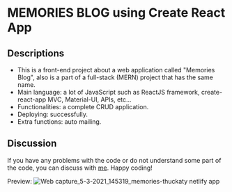# MEMORIES BLOG using Create React App

## Descriptions
* This is a front-end project about a web application called "Memories Blog", also is a part of a full-stack (MERN) project that has the same name.
* Main language: a lot of JavaScript such as ReactJS framework, create-react-app MVC, Material-UI, APIs, etc...
* Functionalities: a complete CRUD application.
* Deploying: successfully.
* Extra functions: auto mailing.

## Discussion
If you have any problems with the code or do not understand some part of the code, you can discuss with [me](mailto:katyperrycbt@gmail.com). Happy coding!

Preview:
![Web capture_5-3-2021_145319_memories-thuckaty netlify app](https://user-images.githubusercontent.com/55175628/110456493-38eb7100-80fc-11eb-8bca-79cfa322df8f.jpeg)

